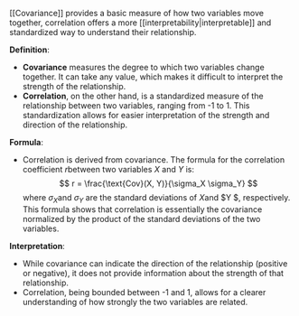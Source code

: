 [[Covariance]] provides a basic measure of how two variables move together, correlation offers a more [[interpretability|interpretable]] and standardized way to understand their relationship.

**Definition**:
   - **Covariance** measures the degree to which two variables change together. It can take any value, which makes it difficult to interpret the strength of the relationship.
   - **Correlation**, on the other hand, is a standardized measure of the relationship between two variables, ranging from -1 to 1. This standardization allows for easier interpretation of the strength and direction of the relationship.

**Formula**:
   - Correlation is derived from covariance. The formula for the correlation coefficient $r$between two variables $X$ and $Y$ is:
   $$
   r = \frac{\text{Cov}(X, Y)}{\sigma_X \sigma_Y}
   $$
   where $\sigma_X$and $\sigma_Y$ are the standard deviations of $X$and $Y $, respectively. This formula shows that correlation is essentially the covariance normalized by the product of the standard deviations of the two variables.

**Interpretation**:
   - While covariance can indicate the direction of the relationship (positive or negative), it does not provide information about the strength of that relationship. 
   - Correlation, being bounded between -1 and 1, allows for a clearer understanding of how strongly the two variables are related.
